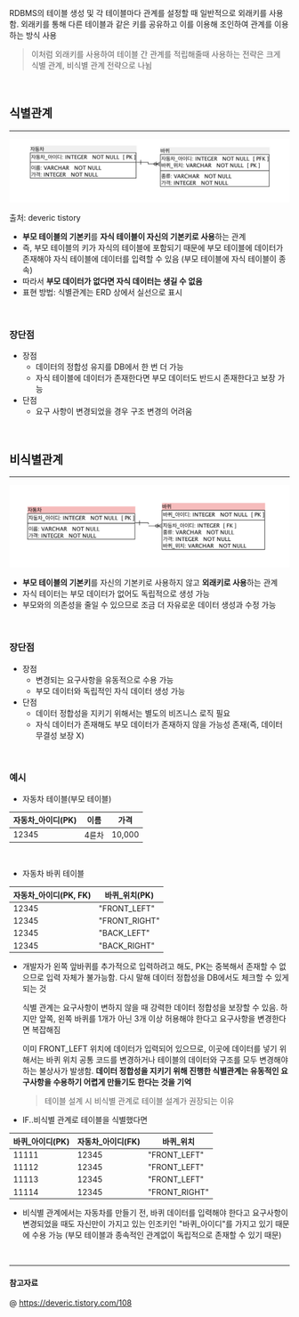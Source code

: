 RDBMS의 테이블 생성 및 각 테이블마다 관계를 설정할 때 일반적으로 외래키를 사용 함. 외래키를 통해 다른 테이블과 같은 키를 공유하고 이를 이용해 조인하여 관계를 이용하는 방식 사용 
> 이처럼 외래키를 사용하여 테이블 간 관계를 적립해줄때 사용하는 전략은 크게 식별 관계, 비식별 관계 전략으로 나뉨 

<br>

## 식별관계
---
![](./img/식별관계.png)

출처: deveric tistory 

- **부모 테이블의 기본키**를 **자식 테이블이 자신의 기본키로 사용**하는 관계 
- 즉, 부모 테이블의 키가 자식의 테이블에 포함되기 때문에 부모 테이블에 데이터가 존재해야 자식 테이블에 데이터를 입력할 수 있음 (부모 테이블에 자식 테이블이 종속)
- 따라서 **부모 데이터가 없다면 자식 데이터는 생길 수 없음** 
- 표현 방법: 식별관계는 ERD 상에서 실선으로 표시 

<br>

### 장단점 
- 장점
  - 데이터의 정합성 유지를 DB에서 한 번 더 가능
  - 자식 테이블에 데이터가 존재한다면 부모 데이터도 반드시 존재한다고 보장 가능
- 단점
  - 요구 사항이 변경되었을 경우 구조 변경의 어려움 
  
<br>

## 비식별관계
---
![](./img/비식별관계.png)

- **부모 테이블의 기본키**를 자신의 기본키로 사용하지 않고 **외래키로 사용**하는 관계
- 자식 테이터는 부모 데이터가 없어도 독립적으로 생성 가능 
- 부모와의 의존성을 줄일 수 있으므로 조금 더 자유로운 데이터 생성과 수정 가능 

<br>

### 장단점
- 장점
  - 변경되는 요구사항을 유동적으로 수용 가능
  - 부모 데이터와 독립적인 자식 데이터 생성 가능
- 단점
  - 데이터 정합성을 지키기 위해서는 별도의 비즈니스 로직 필요
  - 자식 데이터가 존재해도 부모 데이터가 존재하지 않을 가능성 존재(즉, 데이터 무결성 보장 X)

<br>

### 예시
- 자동차 테이블(부모 테이블)

|자동차_아이디(PK)   |이름     |가격     |
|-------------------|---------|---------|
|12345              |4륜차    |10,000   |

<br>

- 자동차 바퀴 테이블

|자동차_아이디(PK, FK)  |바퀴_위치(PK)          |
|----------------------|-----------------------|
|12345                 |"FRONT_LEFT"           |
|12345                 |"FRONT_RIGHT"          |
|12345                 |"BACK_LEFT"            |
|12345                 |"BACK_RIGHT"           |


- 개발자가 왼쪽 앞바퀴를 추가적으로 입력하려고 해도, PK는 중복해서 존재할 수 없으므로 입력 자체가 불가능함. 다시 말해 데이터 정합성을 DB에서도 체크할 수 있게 되는 것 
  
  식별 관계는 요구사항이 변하지 않을 때 강력한 데이터 정합성을 보장할 수 있음. 하지만 앞쪽, 왼쪽 바퀴를 1개가 아닌 3개 이상 허용해야 한다고 요구사항을 변경한다면 복잡해짐

  이미 FRONT_LEFT 위치에 데이터가 입력되어 있으므로, 이곳에 데이터를 넣기 위해서는 바퀴 위치 공통 코드를 변경하거나 테이블의 데이터와 구조를 모두 변경해야 하는 불상사가 발생함. **데이터 정합성을 지키기 위해 진행한 식별관계는 유동적인 요구사항을  수용하기 어렵게 만들기도 한다는 것을 기억**

  > 테이블 설계 시 비식별 관계로 테이블 설계가 권장되는 이유 

- IF..비식별 관계로 테이블을 식별했다면 

|바퀴_아이디(PK)    |자동차_아이디(FK)      |바퀴_위치            |
|------------------|-----------------------|--------------------|
|11111             |12345                  |"FRONT_LEFT"        |
|11112             |12345                  |"FRONT_LEFT"        |
|11113             |12345                  |"FRONT_LEFT"        |
|11114             |12345                  |"FRONT_RIGHT"       |

  - 비식별 관계에서는 자동차를 만들기 전, 바퀴 데이터를 입력해야 한다고 요구사항이 변경되었을 때도 자신만이 가지고 있는 인조키인 "바퀴_아이디"를 가지고 있기 때문에 수용 가능 (부모 테이블과 종속적인 관계없이 독립적으로 존재할 수 있기 때문)

<br>

---
#### 참고자료
@ https://deveric.tistory.com/108